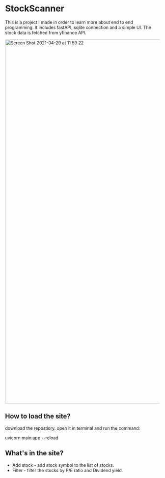 # StockScanner
This is a project I made in order to learn more about end to end programming. It includes fastAPI, sqlite connection and a simple UI. The stock data is fetched from yfinance API.

<img width="1184" alt="Screen Shot 2021-04-29 at 11 59 22" src="https://user-images.githubusercontent.com/62620992/116526571-683f8280-a8e2-11eb-874d-0bfae04f7716.png">

## How to load the site?
download the repostiory. open it in terminal and run the command:

uvicorn main:app --reload

## What's in the site?
* Add stock - add stock symbol to the list of stocks.
* Filter - filter the stocks by P/E ratio and Dividend yield.
